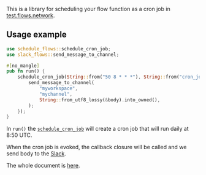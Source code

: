 This is a library for scheduling your flow function as a cron job in [test.flows.network](https://test.flows.network).

## Usage example
```rust
use schedule_flows::schedule_cron_job;
use slack_flows::send_message_to_channel;

#[no_mangle]
pub fn run() {
    schedule_cron_job(String::from("50 8 * * *"), String::from("cron_job_evoked"), |body| {
        send_message_to_channel(
            "myworkspace",
            "mychannel",
            String::from_utf8_lossy(&body).into_owned(),
        );
    });
}
```

In `run()` the [`schedule_cron_job`](https://docs.rs/schedule-flows/latest/schedule_flows/fn.schedule_cron_job.html) will create a cron job that will run daily at 8:50 UTC.

When the cron job is evoked, the callback closure will be called and we send body to the [Slack](https://docs.rs/slack-flows).

The whole document is [here](https://docs.rs/schedule-flows).
